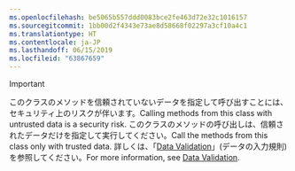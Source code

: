 ```yaml
---
ms.openlocfilehash: be5065b557ddd0083bce2fe463d72e32c1016157
ms.sourcegitcommit: 1bb00d2f4343e73ae8d58668f02297a3cf10a4c1
ms.translationtype: HT
ms.contentlocale: ja-JP
ms.lasthandoff: 06/15/2019
ms.locfileid: "63867659"
---
```

> [!IMPORTANT]
> <span data-ttu-id="2ef3d-101">このクラスのメソッドを信頼されていないデータを指定して呼び出すことには、セキュリティ上のリスクが伴います。</span><span class="sxs-lookup"><span data-stu-id="2ef3d-101">Calling methods from this class with untrusted data is a security risk.</span></span> <span data-ttu-id="2ef3d-102">このクラスのメソッドの呼び出しは、信頼されたデータだけを指定して実行してください。</span><span class="sxs-lookup"><span data-stu-id="2ef3d-102">Call the methods from this class only with trusted data.</span></span> <span data-ttu-id="2ef3d-103">詳しくは、「[Data Validation](https://www.owasp.org/index.php/Data_Validation)」(データの入力規則) を参照してください。</span><span class="sxs-lookup"><span data-stu-id="2ef3d-103">For more information, see [Data Validation](https://www.owasp.org/index.php/Data_Validation).</span></span>